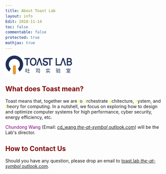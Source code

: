 ```yaml
---
title: About Toast Lab
layout: info
Edit: 2018-11-14
toc: false
commentable: false
protected: true
mathjax: true
---
```

<img src="./logo.png" alt="The Logo of Toast Lab" width="210"> <br>
<h2><a class="toast"><font color="maroon">What does Toast mean?</font></a></h2>
<p>Toast means that, together we are <font color="yellow">t</font>o <font color="yellow">o</font>rchestrate <font color="yellow">a</font>chitecture, <font color="yellow">s</font>ystem, and <font color="yellow">t</font>heory for computing. In a nutshell, we focus on exploring how to 
design and optimize computer systems for high performance, cyber security, energy efficiency, etc.</p>

<p><a href="{{site.url}}{{site.baseurl}}/people#faculty" style="text-decoration: none;"><font color="purple">Chundong Wang</font></a> (Email: <u>cd_wang <i>the-at-symbol</i> outlook.com</u>) will be the Lab's director.</p>

<h2><a class="contact"><font color="maroon">How to Contact Us</font></a></h2>
Should you have any question, please drop an email to <u>toast.lab <i>the-at-symbol</i> outlook.com</u>.

